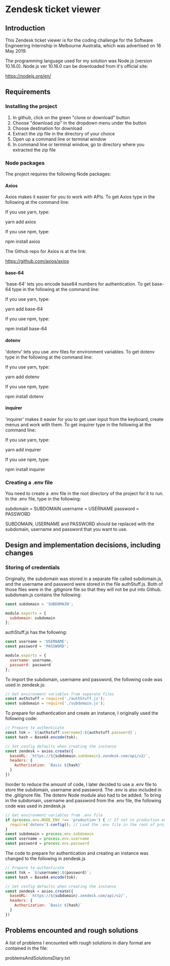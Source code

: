 # Zendesk ticket viewer

## Introduction
This Zendesk ticket viewer is for the coding challenge for the Software Engineering
Internship in Melbourne Australia, which was advertised on 16 May 2019.

The programming language used for my solution was Node.js (version 10.16.0).
Node.js ver 10.16.0 can be downloaded from it's official site:

  https://nodejs.org/en/

## Requirements

### Installing the project
1) In github, click on the green "clone or download" button
2) Choose "download zip" in the dropdown menu under the button
3) Choose destination for download
4) Extract the zip file in the directory of your choice
5) Open up a command line or terminal window
6) In command line or terminal window, go to directory where you extracted the zip file

### Node packages
The project requires the following Node packages:

#### Axios
Axios makes it easier for you to work with APIs.
To get Axios type in the following at the command line:

If you use yarn, type:

  yarn add axios

If you use npm, type:

  npm install axios

The Github repo for Axios is at the link:

  https://github.com/axios/axios

#### base-64
'base-64' lets you encode base64 numbers for authentication.
To get base-64 type in the following at the command line:

If you use yarn, type:

  yarn add base-64

If you use npm, type:

  npm install base-64

#### dotenv
'dotenv' lets you use .env files for environment variables.
To get dotenv type in the following at the command line:

If you use yarn, type:

  yarn add dotenv

If you use npm, type:

  npm install dotenv

#### inquirer
'inquirer' makes it easier for you to get user input from the keyboard, create menus and work with them.
To get inquirer type in the following at the command line:

If you use yarn, type:

  yarn add inquirer

If you use npm, type:

  npm install inquirer

### Creating a .env file
You need to create a .env file in the root directory of the project for it to run.
In the .env file, type in the following:

  subdomain = SUBDOMAIN
  username = USERNAME
  password = PASSWORD

SUBDOMAIN, USERNAME and PASSWORD should be replaced with the subdomain, username and password that you want to use.

## Design and implementation decisions, including changes
### Storing of credentials
Originally, the subdomain was stored in a separate file called subdomain.js, and the username and password were stored in the file authStuff.js. Both of those files were in the .gitignore file so that they will not
be put into Github.
subdomain.js contains the following:
```javascript
const subdomain = 'SUBDOMAIN';

module.exports = {
  subdomain: subdomain
};
```
authStuff.js has the following:
```javascript
const username = 'USERNAME';
const password = 'PASSWORD';

module.exports = {
  username: username, 
  password: password
};
```
To import the subdomain, username and password, the following code was used in zendesk.js:
```javascript
// Get environment variables from separate files
const authstuff = require('./authStuff.js');
const subdomain = require('./subdomain.js');
```
To prepare for authentication and create an instance, I originally used the following code:
```javascript
// Prepare to authenticate
const tok = `${authstuff.username}:${authstuff.password}`;
const hash = Base64.encode(tok);

// Set config defaults when creating the instance
const zendesk = axios.create({
  baseURL: `https://${subdomain.subdomain}.zendesk.com/api/v2/`,
  headers: {
    Authorization: `Basic ${hash}`
  }
})
```

Inorder to reduce the amount of code, I later decided to use a .env file to store the subdomain, username and password. The .env is also included in the .gitignore file. The dotenv Node module also had to be added.
To bring in the subdomain, username and password from the .env file, the following code was used in zendesk.js
```javascript
// Get environment variables from .env file
if (process.env.NODE_ENV !== 'production') { // If not in production environment
  require('dotenv').config(); // Load the .env file in the root of project and initialize the values. 
}
const subdomain = process.env.subdomain
const username = process.env.username
const password = process.env.password
```
The code to prepare for authentication and creating an instance was changed to the following in zendesk.js
```javascript
// Prepare to authenticate
const tok = `${username}:${password}`;
const hash = Base64.encode(tok);

// Set config defaults when creating the instance
const zendesk = axios.create({
  baseURL: `https://${subdomain}.zendesk.com/api/v2/`,
  headers: {
    Authorization: `Basic ${hash}`
  }
})
```
## Problems encounted and rough solutions
A list of problems I encounted with rough solutions in diary format are contained in the file:

problemsAndSolutionsDiary.txt